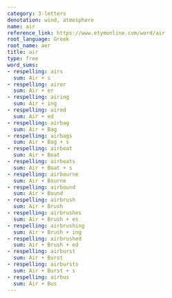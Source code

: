 ```yaml
---
category: 3-letters
denotation: wind, atmosphere
name: air
reference_link: https://www.etymonline.com/word/air
root_language: Greek
root_name: aer
title: air
type: free
word_sums:
- respelling: airs
  sum: Air + s
- respelling: airer
  sum: Air + er
- respelling: airing
  sum: Air + ing
- respelling: aired
  sum: Air + ed  
- respelling: airbag
  sum: Air + Bag
- respelling: airbags
  sum: Air + Bag + s
- respelling: airboat
  sum: Air + Boat
- respelling: airboats
  sum: Air + Boat + s
- respelling: airbourne
  sum: Air + Bourne
- respelling: airbound
  sum: Air + Bound
- respelling: airbrush
  sum: Air + Brush
- respelling: airbrushes
  sum: Air + Brush + es
- respelling: airbrushing
  sum: Air + Brush + ing
- respelling: airbrushed
  sum: Air + Brush + ed
- respelling: airburst
  sum: Air + Burst
- respelling: airbursts
  sum: Air + Burst + s
- respelling: airbus
  sum: Air + Bus
---
```

